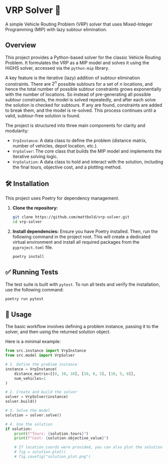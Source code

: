 # VRP Solver 🚚

A simple Vehicle Routing Problem (VRP) solver that uses Mixed-Integer Programming (MIP) with lazy subtour elimination.

## Overview

This project provides a Python-based solver for the classic Vehicle Routing Problem. It formulates the VRP as a MIP model and solves it using the HiGHS solver, accessed via the `python-mip` library.

A key feature is the iterative (lazy) addition of subtour elimination constraints. There are $2^n$ possible subtours for a set of $n$ locations, and hence the total number of possible subtour constraints grows exponentially with the number of locations. So instead of pre-generating all possible subtour constraints, the model is solved repeatedly, and after each solve the solution is checked for subtours. If any are found, constraints are added to break them, and the model is re-solved. This process continues until a valid, subtour-free solution is found.

The project is structured into three main components for clarity and modularity:

-  `VrpInstance`: A data class to define the problem (distance matrix, number of vehicles, depot location, etc.).
-  `VrpSolver`: The core class that builds the MIP model and implements the iterative solving logic.
-  `VrpSolution`: A data class to hold and interact with the solution, including the final tours, objective cost, and a plotting method.

## 🛠️ Installation

This project uses Poetry for dependency management.

1.  **Clone the repository:**
    ```bash
    git clone https://github.com/mattbold/vrp-solver.git
    cd vrp-solver
    ```

2.  **Install dependencies:**
    Ensure you have Poetry installed. Then, run the following command in the project root. This will create a dedicated virtual environment and install all required packages from the `pyproject.toml` file.
    ```bash
    poetry install
    ```

## ✅ Running Tests

The test suite is built with `pytest`. To run all tests and verify the installation, use the following command:

```bash
poetry run pytest
```

## 🚀 Usage

The basic workflow involves defining a problem instance, passing it to the solver, and then using the returned solution object.

Here is a minimal example:

```python
from src.instance import VrpInstance
from src.model import VrpSolver

# 1. Define the problem instance
instance = VrpInstance(
    distance_matrix=[[0, 10, 10], [10, 0, 5], [10, 5, 0]],
    num_vehicles=1
)

# 2. Create and build the solver
solver = VrpSolver(instance)
solver.build()

# 3. Solve the model
solution = solver.solve()

# 4. Use the solution
if solution:
    print(f"Tours: {solution.tours}")
    print(f"Cost: {solution.objective_value}")

    # If location_coords were provided, you can also plot the solution
    # fig = solution.plot()
    # fig.savefig("solution_plot.png")
```
